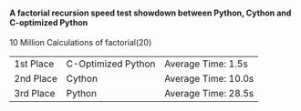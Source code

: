 <h4>A factorial recursion speed test showdown between Python, Cython and C-optimized Python</h4>

10 Million Calculations of factorial(20)


<TABLE>
<TR> <TD>1st Place</TD> <TD>C-Optimized Python</TD> <TD>Average Time: 1.5s</TD></TR>
<TR> <TD>2nd Place</TD> <TD>Cython</TD> <TD>Average Time: 10.0s</TD></TR>
<TR> <TD>3rd Place</TD> <TD>Python</TD> <TD>Average Time: 28.5s</TD></TR>
</TABLE>


